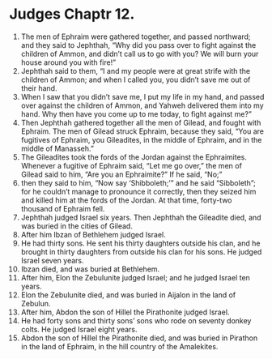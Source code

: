 ﻿
# Judges Chaptr 12.
1. The men of Ephraim were gathered together, and passed northward; and they said to Jephthah, “Why did you pass over to fight against the children of Ammon, and didn’t call us to go with you? We will burn your house around you with fire!” 
2. Jephthah said to them, “I and my people were at great strife with the children of Ammon; and when I called you, you didn’t save me out of their hand. 
3. When I saw that you didn’t save me, I put my life in my hand, and passed over against the children of Ammon, and Yahweh delivered them into my hand. Why then have you come up to me today, to fight against me?” 
4. Then Jephthah gathered together all the men of Gilead, and fought with Ephraim. The men of Gilead struck Ephraim, because they said, “You are fugitives of Ephraim, you Gileadites, in the middle of Ephraim, and in the middle of Manasseh.” 
5. The Gileadites took the fords of the Jordan against the Ephraimites. Whenever a fugitive of Ephraim said, “Let me go over,” the men of Gilead said to him, “Are you an Ephraimite?” If he said, “No;” 
6. then they said to him, “Now say ‘Shibboleth;’” and he said “Sibboleth”; for he couldn’t manage to pronounce it correctly, then they seized him and killed him at the fords of the Jordan. At that time, forty-two thousand of Ephraim fell. 
7. Jephthah judged Israel six years. Then Jephthah the Gileadite died, and was buried in the cities of Gilead. 
8. After him Ibzan of Bethlehem judged Israel. 
9. He had thirty sons. He sent his thirty daughters outside his clan, and he brought in thirty daughters from outside his clan for his sons. He judged Israel seven years. 
10. Ibzan died, and was buried at Bethlehem. 
11. After him, Elon the Zebulunite judged Israel; and he judged Israel ten years. 
12. Elon the Zebulunite died, and was buried in Aijalon in the land of Zebulun. 
13. After him, Abdon the son of Hillel the Pirathonite judged Israel. 
14. He had forty sons and thirty sons’ sons who rode on seventy donkey colts. He judged Israel eight years. 
15. Abdon the son of Hillel the Pirathonite died, and was buried in Pirathon in the land of Ephraim, in the hill country of the Amalekites. 
